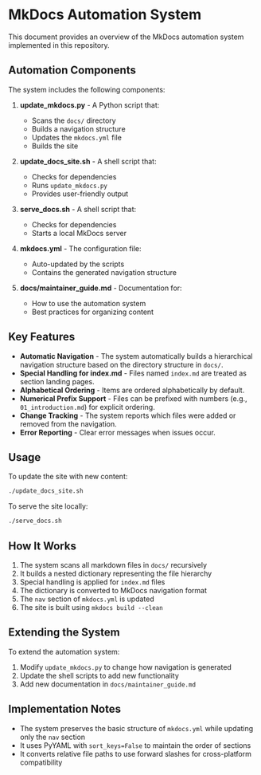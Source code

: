 # MkDocs Automation System

This document provides an overview of the MkDocs automation system implemented in this repository.

## Automation Components

The system includes the following components:

1. **update_mkdocs.py** - A Python script that:

   - Scans the `docs/` directory
   - Builds a navigation structure
   - Updates the `mkdocs.yml` file
   - Builds the site

2. **update_docs_site.sh** - A shell script that:

   - Checks for dependencies
   - Runs `update_mkdocs.py`
   - Provides user-friendly output

3. **serve_docs.sh** - A shell script that:

   - Checks for dependencies
   - Starts a local MkDocs server

4. **mkdocs.yml** - The configuration file:

   - Auto-updated by the scripts
   - Contains the generated navigation structure

5. **docs/maintainer_guide.md** - Documentation for:
   - How to use the automation system
   - Best practices for organizing content

## Key Features

- **Automatic Navigation** - The system automatically builds a hierarchical navigation structure based on the directory structure in `docs/`.
- **Special Handling for index.md** - Files named `index.md` are treated as section landing pages.
- **Alphabetical Ordering** - Items are ordered alphabetically by default.
- **Numerical Prefix Support** - Files can be prefixed with numbers (e.g., `01_introduction.md`) for explicit ordering.
- **Change Tracking** - The system reports which files were added or removed from the navigation.
- **Error Reporting** - Clear error messages when issues occur.

## Usage

To update the site with new content:

```bash
./update_docs_site.sh
```

To serve the site locally:

```bash
./serve_docs.sh
```

## How It Works

1. The system scans all markdown files in `docs/` recursively
2. It builds a nested dictionary representing the file hierarchy
3. Special handling is applied for `index.md` files
4. The dictionary is converted to MkDocs navigation format
5. The `nav` section of `mkdocs.yml` is updated
6. The site is built using `mkdocs build --clean`

## Extending the System

To extend the automation system:

1. Modify `update_mkdocs.py` to change how navigation is generated
2. Update the shell scripts to add new functionality
3. Add new documentation in `docs/maintainer_guide.md`

## Implementation Notes

- The system preserves the basic structure of `mkdocs.yml` while updating only the `nav` section
- It uses PyYAML with `sort_keys=False` to maintain the order of sections
- It converts relative file paths to use forward slashes for cross-platform compatibility
